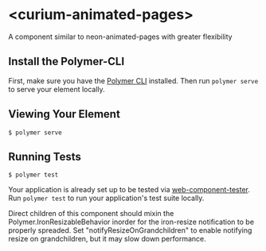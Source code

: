 # \<curium-animated-pages\>

A component similar to neon-animated-pages with greater flexibility

## Install the Polymer-CLI

First, make sure you have the [Polymer CLI](https://www.npmjs.com/package/polymer-cli) installed. Then run `polymer serve` to serve your element locally.

## Viewing Your Element

```
$ polymer serve
```

## Running Tests

```
$ polymer test
```

Your application is already set up to be tested via [web-component-tester](https://github.com/Polymer/web-component-tester). Run `polymer test` to run your application's test suite locally.

Direct children of this component should mixin the Polymer.IronResizableBehavior inorder for the iron-resize notification to be properly spreaded.
Set "notifyResizeOnGrandchildren" to enable notifying resize on grandchildren, but it may slow down performance.
